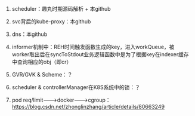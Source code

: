 1. scheduler：趣丸时期源码解析 + 本github
2. svc背后的kube-proxy：本github
3. dns：本github
4. informer机制中：REH时间触发函数生成的key，进入workQueue，被worker取出后在syncToStdout业务逻辑函数中是为了根据key在indexer缓存中查询相应的obj（即cr）

5. GVR/GVK & Scheme：？
6. scheduler & controllerManager在K8S系统中的锁：？
7. pod req/limit--->docker--->cgroup：https://blog.csdn.net/zhonglinzhang/article/details/80663249
